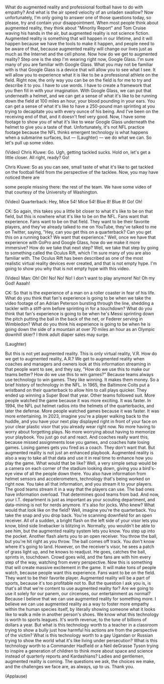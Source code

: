 
What do augmented reality
and professional football
have to do with empathy?
And what is the air speed velocity
of an unladen swallow?
Now unfortunately, I&#39;m only going to answer
one of those questions today,
so please, try and contain your disappointment.
When most people think about augmented reality,
they think about &quot;Minority Report&quot; and Tom Cruise
waving his hands in the air,
but augmented reality is not science fiction.
Augmented reality is something that will happen
in our lifetime, and it will happen
because we have the tools to make it happen,
and people need to be aware of that,
because augmented reality will change our lives
just as much as the Internet and the cell phone.
Now how do we get to augmented reality?
Step one is the step I&#39;m wearing right now,
Google Glass.
I&#39;m sure many of you are familiar with Google Glass.
What you may not be familiar with
is that Google Glass is a device
that will allow you to see what I see.
It will allow you to experience what it is like
to be a professional athlete on the field.
Right now, the only way you can be on the field
is for me to try and describe it to you.
I have to use words.
I have to create a framework that you then fill in
with your imagination.
With Google Glass, we can put that
underneath a helmet,
and we can get a sense of what it&#39;s like
to be running down the field at 100 miles an hour,
your blood pounding in your ears.
You can get a sense of what it&#39;s like
to have a 250-pound man
sprinting at you
trying to decapitate you
with every ounce of his being.
And I&#39;ve been on the receiving end of that,
and it doesn&#39;t feel very good.
Now, I have some footage to show you of what it&#39;s like
to wear Google Glass underneath the helmet
to give you a taste of that.
Unfortunately, it&#39;s not NFL practice footage
because the NFL thinks emergent technology
is what happens when a submarine surfaces,
but — 
(Laughter)
 — we do what we can.
So let&#39;s pull up some video.

(Video) Chris Kluwe: Go.
Ugh, getting tackled sucks.
Hold on, let&#39;s get a little closer.
All right, ready?
Go!

Chris Kluwe: So as you can see,
small taste of what it&#39;s like to get tackled
on the football field
from the perspective of the tacklee.
Now, you may have noticed there are

some people missing there:
the rest of the team.
We have some video of that
courtesy of the University of Washington.

(Video) Quarterback: Hey, Mice 54! Mice 54!
Blue 8! Blue 8! Go!
Oh!

CK: So again, this takes you a little bit closer
to what it&#39;s like to be on that field,
but this is nowhere what it&#39;s like
to be on the NFL.
Fans want that experience.
Fans want to be on that field.
They want to be their favorite players,
and they&#39;ve already talked to me on YouTube,
they&#39;ve talked to me on Twitter, saying,
&quot;Hey, can you get this on a quarterback?
Can you get this on a running back?
We want that experience.&quot;
Well, once we have that experience with GoPro
and Google Glass,
how do we make it more immersive?
How do we take that next step?
Well, we take that step
by going to something called the Oculus Rift,
which I&#39;m sure many of you are also familiar with.
The Oculus Rift has been described as one of
the most realistic virtual reality devices ever created,
and that is not empty hype.
I&#39;m going to show you why that is not empty hype
with this video.

(Video) Man: Oh! Oh!
No! No! No! I don&#39;t want to play anymore! No!
Oh my God! Aaaah!

CK: So that is the experience of a man
on a roller coaster
in fear of his life.
What do you think that fan&#39;s experience
is going to be when we take the video footage
of an Adrian Peterson bursting through the line,
shedding a tackler with a stiff-arm
before sprinting in for a touchdown?
What do you think that fan&#39;s experience
is going to be when he&#39;s Messi
sprinting down the pitch
putting the ball in the back of the net,
or Federer serving in Wimbledon?
What do you think his experience is going to be
when he is going down the side of a mountain
at over 70 miles an hour
as an Olympic downhill skier?
I think adult diaper sales may surge.

(Laughter)

But this is not yet augmented reality.
This is only virtual reality, V.R.
How do we get to augmented reality, A.R.?
We get to augmented reality
when coaches and managers and owners
look at this information streaming in
that people want to see, and they say,
&quot;How do we use this to make our teams better?
How do we use this to win games?&quot;
Because teams always use technology to win games.
They like winning. It makes them money.
So a brief history of technology in the NFL.
In 1965, the Baltimore Colts
put a wristband on their quarterback
to allow him to call plays quicker.
They ended up winning a Super Bowl that year.
Other teams followed suit.
More people watched the game
because it was more exciting.
It was faster.
In 1994, the NFL put helmet radios
into the helmets of the quarterbacks,
and later the defense.
More people watched games because it was faster.
It was more entertaining.
In 2023, imagine you&#39;re a player
walking back to the huddle,
and you have your next play displayed
right in front of your face on your clear plastic visor
that you already wear right now.
No more having to worry about forgetting plays.
No more worrying about having
to memorize your playbook.
You just go out and react.
And coaches really want this,
because missed assignments lose you games,
and coaches hate losing games.
Losing games gets you fired as a coach.
They don&#39;t want that.
But augmented reality is not just
an enhanced playbook.
Augmented reality is also a way to take all that data
and use it in real time
to enhance how you play the game.
What would that be like?
Well, a very simple setup would be a camera
on each corner of the stadium looking down,
giving you a bird&#39;s-eye view
of all the people down there.
You also have information from helmet sensors
and accelerometers,
technology that&#39;s being worked on right now.
You take all that information,
and you stream it to your players.
The good teams stream it in a
way that the players can use.
The bad ones have information overload.
That determines good teams from bad.
And now, your I.T. department
is just as important as your scouting department,
and data-mining is not for nerds anymore.
It&#39;s also for jocks. Who knew?
What would that look like on the field?
Well, imagine you&#39;re the quarterback.
You take the snap and you drop back.
You&#39;re scanning downfield for an open receiver.
All of a sudden, a bright flash
on the left side of your visor lets you know,
blind side linebacker is blitzing in.
Normally, you wouldn&#39;t be able to see him,
but the augmented reality system lets you know.
You step up into the pocket.
Another flash alerts you to an open receiver.
You throw the ball, but you&#39;re hit right as you throw.
The ball comes off track.
You don&#39;t know where it&#39;s going to land.
However, on the receiver&#39;s visor,
he sees a patch of grass light up,
and he knows to readjust.
He goes, catches the ball,
sprints in, touchdown.
Crowd goes wild, and the fans are with him
every step of the way,
watching from every perspective.
Now this is something that will create
massive excitement in the game.
It will make tons of people watch,
because people want this experience.
Fans want to be on the field.
They want to be their favorite player.
Augmented reality will be a part of sports,
because it&#39;s too profitable not to.
But the question I ask you is,
is that&#39;s all that we&#39;re content
to use augmented reality for?
Are we going to use it solely for our panem,
our circenses, our entertainment as normal?
Because I believe that we can use augmented reality
for something more.
I believe we can use augmented reality
as a way to foster more empathy
within the human species itself,
by literally showing someone
what it looks like
to walk a mile in another person&#39;s shoes.
We know what this technology is worth
to sports leagues.
It&#39;s worth revenue, to the tune
of billions of dollars a year.
But what is this technology worth
to a teacher in a classroom
trying to show a bully
just how harmful his actions are
from the perspective of the victim?
What is this technology worth
to a gay Ugandan or Russian
trying to show the world what it&#39;s like
living under persecution?
What is this technology worth
to a Commander Hadfield or a Neil deGrasse Tyson
trying to inspire a generation of children
to think more about space and science
instead of quarterly reports and Kardashians?
Ladies and gentlemen, augmented reality
is coming.
The questions we ask, the choices we make,
and the challenges we face
are, as always, up to us.
Thank you.

(Applause)

